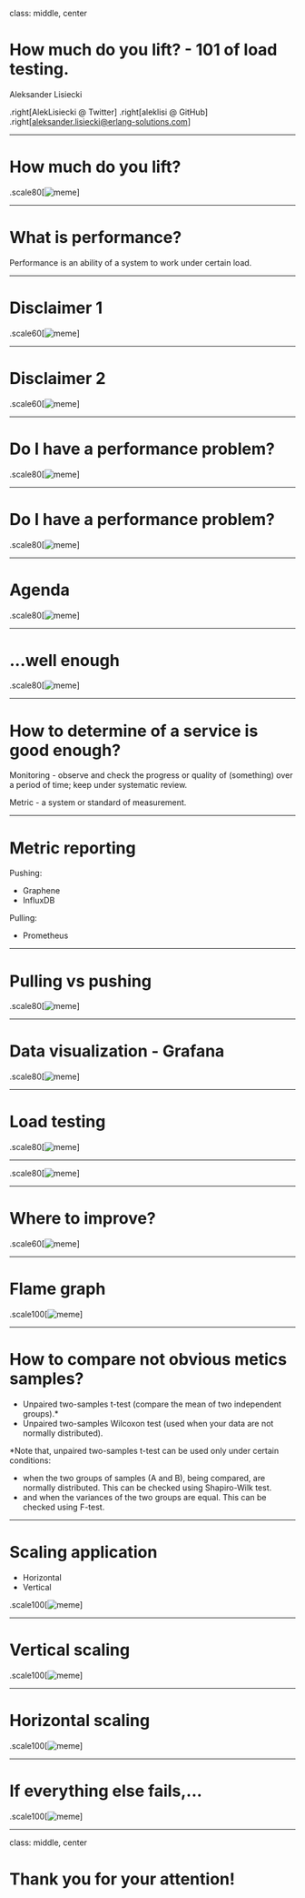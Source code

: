 class: middle, center

# How much do you lift? - 101 of load testing.

Aleksander Lisiecki

.right[AlekLisiecki @ Twitter]
.right[aleklisi @ GitHub]
.right[aleksander.lisiecki@erlang-solutions.com]

---
# How much do you lift?

.scale80[![meme](images/spanchbob_lift_meme.png)]

---
# What is performance?

Performance is an ability of a system to work under certain load.

---
# Disclaimer 1

.scale60[![meme](images/works_on_my_computer_meme.jpeg)]

---
# Disclaimer 2

.scale60[![meme](images/deep_water_meme.jpeg)]

---
# Do I have a performance problem?

.scale80[![meme](images/does_it_move_meme.jpeg)]

---
# Do I have a performance problem?

.scale80[![meme](images/decision_tree_1.png)]

---
# Agenda

.scale80[![meme](images/Agenda.png)]

---
# ...well **enough**

.scale80[![meme](images/good_enough_meme.jpeg)]

---
# How to determine of a service is good **enough**?

Monitoring - observe and check the progress or quality of (something) over a period of time; keep under systematic review.

Metric - a system or standard of measurement.

---
# Metric reporting

Pushing:
 - Graphene
 - InfluxDB

Pulling:
 - Prometheus

---
# Pulling vs pushing

.scale80[![meme](images/pull_push_image.jpeg)]

---
# Data visualization - Grafana

.scale80[![meme](images/grafana.jpeg)]

---
# Load testing

.scale80[![meme](images/bridge.webp)]

---

.scale80[![meme](images/erlang_stronger_meme.jpeg)]

---
# Where to improve?
.scale60[![meme](images/dog_search.webp)]

---
# Flame graph
.scale100[![meme](images/sample_flame_graph.svg)]

---
# How to compare not obvious metics samples?

- Unpaired two-samples t-test (compare the mean of two independent groups).*
- Unpaired two-samples Wilcoxon test (used when your data are not normally distributed).

*Note that, unpaired two-samples t-test can be used only under certain conditions:
 - when the two groups of samples (A and B), being compared, are normally distributed. This can be checked using Shapiro-Wilk test.
 - and when the variances of the two groups are equal. This can be checked using F-test.

---
# Scaling application

- Horizontal
- Vertical

.scale100[![meme](images/horizosntal_vs_verical-scaling.png)]

---
# Vertical scaling
.scale100[![meme](images/bigger_computer.jpeg)]

---
# Horizontal scaling
.scale100[![meme](images/dogscience.png)]

---
# If everything else fails,...
.scale100[![meme](images/open-candidates-blog-share.jpg)]

---
class: middle, center
# Thank you for your attention!
